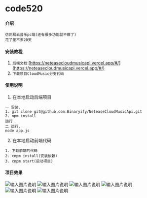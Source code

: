 # code520

#### 介绍
```
仿网易云音乐pc端(还有很多功能就不做了)
花了差不多20天
```

#### 安装教程

1.  `后端文档`:[https://neteasecloudmusicapi.vercel.app/#/](https://neteasecloudmusicapi.vercel.app/#/)
2. `下载项目CloudMusic分支代码`
#### 使用说明

1. 在本地启动后端项目
```
一 安装.
1. git clone git@github.com:Binaryify/NeteaseCloudMusicApi.git
2. npm install
运行
二 运行.
node app.js
```
2. 在本地启动前端代码
```
1. 下载前端的代码
2. cnpm install(安装依赖)
3. cnpm start(启动项目)
```
#### 项目效果
![输入图片说明](https://images.gitee.com/uploads/images/2021/0814/200517_3b058205_8837544.png "1.png")
![输入图片说明](https://images.gitee.com/uploads/images/2021/0814/200536_3938537b_8837544.png "2.png")
![输入图片说明](https://images.gitee.com/uploads/images/2021/0814/200550_ac45bea6_8837544.png "3.png")
![输入图片说明](https://images.gitee.com/uploads/images/2021/0814/200606_416885c3_8837544.png "4.png")
![输入图片说明](https://images.gitee.com/uploads/images/2021/0814/200619_e7998681_8837544.png "5.png")
![输入图片说明](https://images.gitee.com/uploads/images/2021/0814/200634_b4f673c9_8837544.png "6.png")
